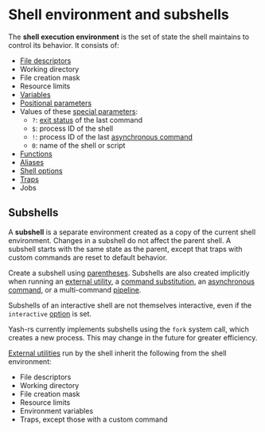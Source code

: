 # Shell environment and subshells

The **shell execution environment** is the set of state the shell maintains to control its behavior. It consists of:

- [File descriptors](../language/redirections/index.html#what-are-file-descriptors)
- Working directory
- File creation mask <!-- TODO: link to umask -->
- Resource limits <!-- TODO: link to ulimit -->
- [Variables](../language/parameters/variables.md)
- [Positional parameters](../language/parameters/positional.md)
- Values of these [special parameters](../language/parameters/special.md):
    - `?`: [exit status](../language/commands/exit_status.md) of the last command
    - `$`: process ID of the shell
    - `!`: process ID of the last [asynchronous command]
    - `0`: name of the shell or script
- [Functions](../language/functions.md)
- [Aliases](../language/aliases.md)
- [Shell options](options.md)
- [Traps](traps.md)
- Jobs <!-- TODO: link to Job control -->

## Subshells

A **subshell** is a separate environment created as a copy of the current shell environment. Changes in a subshell do not affect the parent shell. A subshell starts with the same state as the parent, except that traps with custom commands are reset to default behavior.

Create a subshell using [parentheses](../language/commands/grouping.md#subshells). Subshells are also created implicitly when running an [external utility](../language/commands/simple.md#command-search), a [command substitution](../language/words/command_substitution.md), an [asynchronous command], or a multi-command [pipeline](../language/commands/pipelines.md).

Subshells of an interactive shell are not themselves interactive, even if the `interactive` [option](options.md) is set.

Yash-rs currently implements subshells using the `fork` system call, which creates a new process. This may change in the future for greater efficiency.

[External utilities](../language/commands/simple.md#command-search) run by the shell inherit the following from the shell environment:

- File descriptors
- Working directory
- File creation mask
- Resource limits
- Environment variables
- Traps, except those with a custom command

[asynchronous command]: ../language/commands/lists.md#asynchronous-commands
